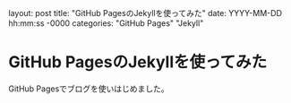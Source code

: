 layout: post
title: "GitHub PagesのJekyllを使ってみた"
date: YYYY-MM-DD hh:mm:ss -0000
categories: "GitHub Pages" "Jekyll"

# GitHub PagesのJekyllを使ってみた

GitHub Pagesでブログを使いはじめました。
